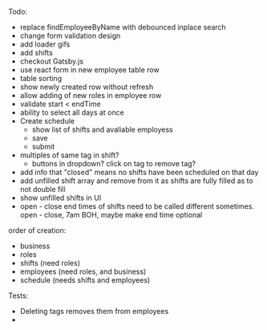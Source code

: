 Todo:
- replace findEmployeeByName with debounced inplace search
- change form validation design
- add loader gifs
- add shifts
- checkout Gatsby.js
- use react form in new employee table row
- table sorting
- show newly created row without refresh    
- allow adding of new roles in employee row
- validate start < endTime
- ability to select all days at once
- Create schedule
    - show list of shifts and avaliable employess
    - save
    - submit
- multiples of same tag in shift? 
    - buttons in dropdown? click on tag to remove tag?
- add info that "closed" means no shifts have been scheduled on that day
- add unfilled shift array and remove from it as shifts are fully filled as to not double fill
- show unfilled shifts in UI
- open - close end times of shifts need to be called different sometimes. open - close, 7am BOH, maybe make end time optional

order of creation:
- business
- roles
- shifts (need roles)
- employees (need roles, and business)
- schedule (needs shifts and employees)

Tests:
- Deleting tags removes them from employees
- 